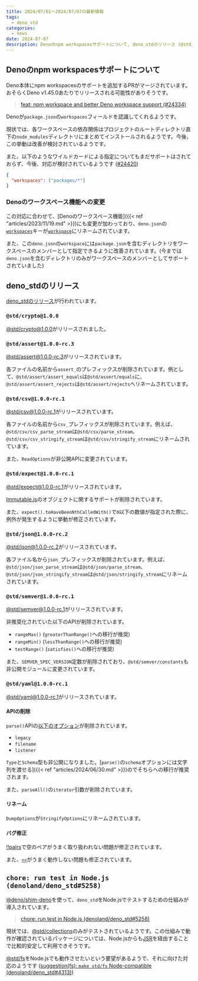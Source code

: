 ```yaml
---
title: 2024/07/01〜2024/07/07の最新情報
tags:
  - deno_std
categories:
  - news
date: 2024-07-07
description: Denoのnpm workspacesサポートについて, deno_stdのリリース (@std/crypto@1.0.0のリリースなど), chore: run test in Node.js (denoland/deno_std#5258)
---
```


## Denoのnpm workspacesサポートについて

Deno本体にnpm workspacesのサポートを追加するPRがマージされています。おそらくDeno v1.45.0あたりでリリースされる可能性がありそうです。

> [feat: npm workspace and better Deno workspace support (#24334)](https://github.com/denoland/deno/pull/24334)

Denoが`package.json`の`workspaces`フィールドを認識してくれるようです。

現状では、各ワークスペースの依存関係はプロジェクトのルートディレクトリ直下の`node_modules`ディレクトリにまとめてインストールされるようです。今後、この挙動は改善が検討されているようです。

また、以下のようなワイルドカードによる指定についてもまだサポートはされておらず、今後、対応が検討されているようです ([#24420](https://github.com/denoland/deno/issues/24420))

```json
{
  "workspaces": ["packages/*"]
}
```

### Denoのワークスペース機能への変更

この対応に合わせて、[Denoのワークスペース機能]({{< ref "articles/2023/11/19.md" >}})にも変更が加わっており、`deno.json`の[`workspaces`](https://github.com/denoland/deno/blob/v1.44.4/cli/schemas/config-file.v1.json#L607)キーが[`workspace`](https://github.com/denoland/deno/blob/74ac29bae666cd910c6f66d47b20e3209afc1fe7/cli/schemas/config-file.v1.json#L607)にリネームされています。

また、この`deno.json`の`workspace`には`package.json`を含むディレクトリをワークスペースのメンバーとして指定できるように改善されています。(今までは`deno.json`を含むディレクトリのみがワークスペースのメンバーとしてサポートされていました)

## deno_stdのリリース

[deno_stdのリリース](https://github.com/denoland/deno_std/releases/tag/release-2024.07.02)が行われています。

### `@std/crypto@1.0.0`

[@std/crypto@1.0.0](https://jsr.io/@std/crypto@1.0.0)がリリースされました。

### `@std/assert@1.0.0-rc.3`

[@std/assert@1.0.0-rc.3](https://jsr.io/@std/assert@1.0.0-rc.3)がリリースされています。

各ファイルの名前から`assert_`のプレフィックスが削除されています。例として、`@std/assert/assert_equals`は`@std/assert/equals`に、`@std/assert/assert_rejects`は`@std/assert/rejects`へリネームされています。

### `@std/csv@1.0.0-rc.1`

[@std/csv@1.0.0-rc.1](https://jsr.io/@std/csv@1.0.0-rc.1)がリリースされています。

各ファイルの名前から`csv_`プレフィックスが削除されています。例えば、`@std/csv/csv_parse_stream`は`@std/csv/parse_stream`、`@std/csv/csv_stringify_stream`は`@std/csv/stringify_stream`にリネームされています。

また、`ReadOptions`が非公開APIに変更されています。

### `@std/expect@1.0.0-rc.1`

[@std/expect@1.0.0-rc.1](https://jsr.io/@std/expect/1.0.0-rc.1)がリリースされています。

[Immutable.js](https://github.com/immutable-js/immutable-js)のオブジェクトに関するサポートが削除されています。

また、`expect().toHaveBeenNthCalledWith()`で`0`以下の数値が指定された際に、例外が発生するように挙動が修正されています。

### `@std/json@1.0.0-rc.2`

[@std/json@1.0.0-rc.2](https://jsr.io/@std/json/1.0.0-rc.2)がリリースされています。

各ファイル名から`json_`プレフィックスが削除されています。例えば、`@std/json/json_parse_stream`は`@std/json/parse_stream`、`@std/json/json_stringify_stream`は`@std/json/stringify_stream`にリネームされています。

### `@std/semver@1.0.0-rc.1`

[@std/semver@1.0.0-rc.1](https://jsr.io/@std/semver@1.0.0-rc.1)がリリースされています。

非推奨化されていた以下のAPIが削除されています。

- `rangeMax()` (`greaterThanRange()`への移行が推奨)
- `rangeMin()` (`lessThanRange()`への移行が推奨)
- `testRange()` (`satisfies()`への移行が推奨)

また、`SEMVER_SPEC_VERSION`定数が削除されており、`@std/semver/constants`も非公開モジュールに変更されています。

### `@std/yaml@1.0.0-rc.1`

[@std/yaml@1.0.0-rc.1](https://jsr.io/@std/yaml@1.0.0-rc.1)がリリースされています。

#### APIの削除

`parse()`APIの[以下のオプション](https://jsr.io/@std/yaml@0.224.3/doc/~/ParseOptions)が削除されています。

- `legacy`
- `filename`
- `listener`

`Type`と`Schema`型も非公開になりました。[`parse()`の`schema`オプションには文字列を渡せる]({{< ref "articles/2024/06/30.md" >}})のでそちらへの移行が推奨されます。

また、`parseAll()`の`iterator`引数が削除されています。

#### リネーム

`DumpOptions`が`StringifyOptions`にリネームされています。

#### バグ修正

[!!pairs](https://yaml.org/type/pairs.html)で空のペアがうまく取り扱われない問題が修正されています。

また、[`<<`](https://yaml.org/type/merge)がうまく動作しない問題も修正されています。

## `chore: run test in Node.js (denoland/deno_std#5258)`

[@deno/shim-deno](https://github.com/denoland/node_shims)を使って、`deno_std`をNode.jsでテストするための仕組みが導入されています。

> [chore: run test in Node.js (denoland/deno_std#5258)](https://github.com/denoland/deno_std/pull/5258)

現状では、[@std/collections](https://jsr.io/@std/collections@1.0.2)のみがテストされているようです。この仕組みで動作が確認されているパッケージについては、Node.jsからも[JSR](https://github.com/jsr-io/jsr-npm)を経由することで比較的安定して利用できそうです。

[@std/fs](https://jsr.io/@std/fs@1.0.0-rc.3)をNode.jsでも動作させたいという要望があるようで、それに向けた対応のようです ([suggestion(fs): `make std/fs` Node-compatible (denoland/deno_std#4313)](https://github.com/denoland/deno_std/issues/4313))
